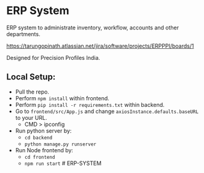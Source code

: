 # ERP System

ERP system to administrate inventory, workflow, accounts and other departments.

https://tarungopinath.atlassian.net/jira/software/projects/ERPPPI/boards/1

Designed for Precision Profiles India.


## Local Setup:
- Pull the repo.
- Perform `npm install` within frontend.
- Perform `pip install -r requirements.txt` within backend.
- Go to `frontend/src/App.js` and change `axiosInstance.defaults.baseURL` to your URL.
    - CMD > ipconfig
- Run python server by:
    - `cd backend`
    - `python manage.py runserver`
- Run Node frontend by:
    - `cd frontend`
    - `npm run start`
#   E R P - S Y S T E M  
 